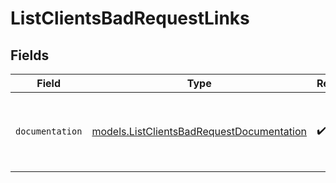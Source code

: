 # ListClientsBadRequestLinks


## Fields

| Field                                                                                        | Type                                                                                         | Required                                                                                     | Description                                                                                  |
| -------------------------------------------------------------------------------------------- | -------------------------------------------------------------------------------------------- | -------------------------------------------------------------------------------------------- | -------------------------------------------------------------------------------------------- |
| `documentation`                                                                              | [models.ListClientsBadRequestDocumentation](../models/listclientsbadrequestdocumentation.md) | :heavy_check_mark:                                                                           | The URL to the generic Mollie API error handling guide.                                      |
